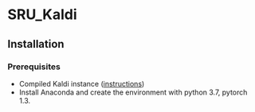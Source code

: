 # SRU_Kaldi
## Installation

### Prerequisites

* Compiled Kaldi instance ([instructions](https://github.com/kaldi-asr/kaldi/blob/master/INSTALL))
* Install Anaconda and create the environment with python 3.7, pytorch 1.3.

